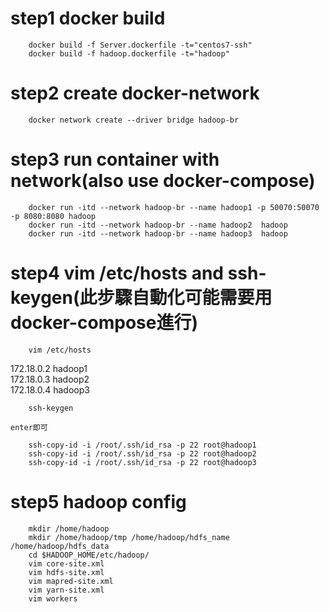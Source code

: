 # step1 docker build
``` 
    docker build -f Server.dockerfile -t="centos7-ssh" 
    docker build -f hadoop.dockerfile -t="hadoop" 
```
# step2 create docker-network
``` 
    docker network create --driver bridge hadoop-br 
```
# step3 run container with network(also use docker-compose)
``` 
    docker run -itd --network hadoop-br --name hadoop1 -p 50070:50070 -p 8080:8080 hadoop 
    docker run -itd --network hadoop-br --name hadoop2  hadoop
    docker run -itd --network hadoop-br --name hadoop3  hadoop
```
# step4 vim /etc/hosts and ssh-keygen(此步驟自動化可能需要用docker-compose進行)
```
    vim /etc/hosts
```
172.18.0.2 hadoop1 <br>
172.18.0.3 hadoop2 <br>
172.18.0.4 hadoop3 <br>
```
    ssh-keygen
```
    enter即可
```
    ssh-copy-id -i /root/.ssh/id_rsa -p 22 root@hadoop1
    ssh-copy-id -i /root/.ssh/id_rsa -p 22 root@hadoop2
    ssh-copy-id -i /root/.ssh/id_rsa -p 22 root@hadoop3
```

# step5 hadoop config 
```
    mkdir /home/hadoop
    mkdir /home/hadoop/tmp /home/hadoop/hdfs_name /home/hadoop/hdfs_data
    cd $HADOOP_HOME/etc/hadoop/
    vim core-site.xml
    vim hdfs-site.xml
    vim mapred-site.xml
    vim yarn-site.xml
    vim workers
```